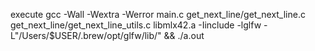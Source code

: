 execute gcc -Wall -Wextra -Werror main.c get_next_line/get_next_line.c get_next_line/get_next_line_utils.c libmlx42.a -Iinclude -lglfw -L"/Users/$USER/.brew/opt/glfw/lib/" && ./a.out
